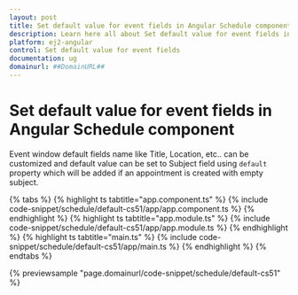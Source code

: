 ```yaml
---
layout: post
title: Set default value for event fields in Angular Schedule component | Syncfusion
description: Learn here all about Set default value for event fields in Syncfusion Angular Schedule component of Syncfusion Essential JS 2 and more.
platform: ej2-angular
control: Set default value for event fields 
documentation: ug
domainurl: ##DomainURL##
---
```


# Set default value for event fields in Angular Schedule component

Event window default fields name like Title, Location, etc.. can be customized and default value can be set to Subject field using `default` property which will be added if an appointment is created with empty subject.

{% tabs %}
{% highlight ts tabtitle="app.component.ts" %}
{% include code-snippet/schedule/default-cs51/app/app.component.ts %}
{% endhighlight %}
{% highlight ts tabtitle="app.module.ts" %}
{% include code-snippet/schedule/default-cs51/app/app.module.ts %}
{% endhighlight %}
{% highlight ts tabtitle="main.ts" %}
{% include code-snippet/schedule/default-cs51/app/main.ts %}
{% endhighlight %}
{% endtabs %}
  
{% previewsample "page.domainurl/code-snippet/schedule/default-cs51" %}